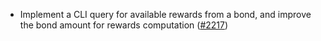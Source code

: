 - Implement a CLI query for available rewards from a bond,
  and improve the bond amount for rewards computation
  ([\#2217](https://github.com/anoma/namada/pull/2217))